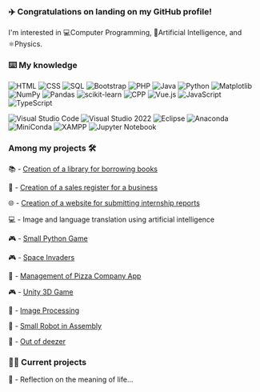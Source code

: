 ### ✈️ Congratulations on landing on my GitHub profile!

I'm interested in 💻Computer Programming, 🤖Artificial Intelligence, and ⚛️Physics.

### ⌨️ My knowledge

![HTML](https://img.shields.io/badge/HTML-E34F26?style=for-the-badge&logo=html5&logoColor=white) ![CSS](https://img.shields.io/badge/CSS-1572B6?style=for-the-badge&logo=css3&logoColor=white) ![SQL](https://img.shields.io/badge/sql-%2300f.svg?style=for-the-badge&logo=sql&logoColor=white) ![Bootstrap](https://img.shields.io/badge/bootstrap-%238511FA.svg?style=for-the-badge&logo=bootstrap&logoColor=white) ![PHP](https://img.shields.io/badge/PHP-777BB4?style=for-the-badge&logo=php&logoColor=white) ![Java](https://img.shields.io/badge/Java-ED8B00?style=for-the-badge&logo=openjdk&logoColor=white) ![Python](https://img.shields.io/badge/python-3670A0?style=for-the-badge&logo=python&logoColor=ffdd54) ![Matplotlib](https://img.shields.io/badge/Matplotlib-%23ffffff.svg?style=for-the-badge&logo=Matplotlib&logoColor=black) ![NumPy](https://img.shields.io/badge/numpy-%23013243.svg?style=for-the-badge&logo=numpy&logoColor=white) ![Pandas](https://img.shields.io/badge/pandas-%23150458.svg?style=for-the-badge&logo=pandas&logoColor=white) ![scikit-learn](https://img.shields.io/badge/scikit--learn-%23F7931E.svg?style=for-the-badge&logo=scikit-learn&logoColor=white) ![CPP](https://img.shields.io/badge/C++-00599C.svg?style=for-the-badge&logo=C++&logoColor=white) ![Vue.js](https://img.shields.io/badge/vuejs-%2335495e.svg?style=for-the-badge&logo=vuedotjs&logoColor=%234FC08D)  ![JavaScript](https://img.shields.io/badge/javascript-%23323330.svg?style=for-the-badge&logo=javascript&logoColor=%23F7DF1E) ![TypeScript](https://img.shields.io/badge/typescript-%23007ACC.svg?style=for-the-badge&logo=typescript&logoColor=white)

![Visual Studio Code](https://img.shields.io/badge/Visual%20Studio%20Code-0078d7.svg?style=for-the-badge&logo=visual-studio-code&logoColor=white) ![Visual Studio 2022](https://img.shields.io/badge/Visual%20Studio-5C2D91.svg?style=for-the-badge&logo=visual-studio&logoColor=purple)  ![Eclipse](https://img.shields.io/badge/Eclipse-FE7A16.svg?style=for-the-badge&logo=Eclipse&logoColor=white)  ![Anaconda](https://img.shields.io/badge/Anaconda-%2344A833.svg?style=for-the-badge&logo=anaconda&logoColor=white) ![MiniConda](https://img.shields.io/badge/miniconda-%2344A833.svg?style=for-the-badge&logo=anaconda&logoColor=white) ![XAMPP](https://img.shields.io/badge/XAMPP-FB7A24.svg?style=for-the-badge&logo=XAMPP&logoColor=white) ![Jupyter Notebook](https://img.shields.io/badge/jupyter-%23FA0F00.svg?style=for-the-badge&logo=jupyter&logoColor=white)
### Among my projects 🛠️

📚 - [Creation of a library for borrowing books](https://github.com/michel-ch/BTS/tree/main/Projet-developpement-Java/AP2%20ALGO)

🛒 - [Creation of a sales register for a business](https://github.com/michel-ch/BTS/tree/main/caisse-de-vente)

🌐 - [Creation of a website for submitting internship reports](https://github.com/michel-ch/BTS/tree/main/Comptes-rendus-stage/AP1_2022)

💻 - Image and language translation using artificial intelligence

🎮 - [Small Python Game](https://github.com/michel-ch/chronoSpy)

🎮 - [Space Invaders](https://github.com/michel-ch/SpaceInvaders)

🍕 - [Management of Pizza Company App](https://github.com/michel-ch/pizza)

🎮 - [Unity 3D Game](https://github.com/michel-ch/unityXR)

🎦 - [Image Processing](https://github.com/michel-ch/traitement-images)

🤖 - [Small Robot in Assembly](https://github.com/michel-ch/ASM-EvalBot)

🎵 - [Out of deezer](https://github.com/michel-ch/musicDownloader)

### 👷‍♂️ Current projects

🧠 - Reflection on the meaning of life...
